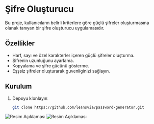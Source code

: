 # Şifre Oluşturucu

Bu proje, kullanıcıların belirli kriterlere göre güçlü şifreler oluşturmasına olanak tanıyan bir şifre oluşturucu uygulamasıdır.

## Özellikler

- Harf, sayı ve özel karakterler içeren güçlü şifreler oluşturma.
- Şifrenin uzunluğunu ayarlama.
- Kopyalama ve şifre gücünü gösterme.
- Eşşsiz şifreler oluşturarak guvenliginizi sağlayın.

## Kurulum

1. Depoyu klonlayın:
   ```bash
   git clone https://github.com/leansvia/password-generator.git
![Resim Açıklaması](images/resim-adi.jpg)
![Resim Açıklaması](images/resim-adi.jpg)
